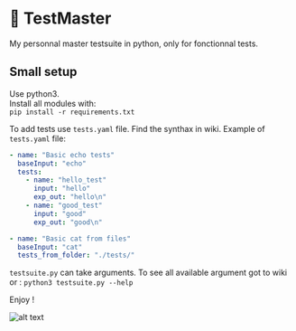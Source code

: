 # 🧪 TestMaster
My personnal master testsuite in python, only for fonctionnal tests.
## Small setup
Use python3.  
Install all modules with:  
```pip install -r requirements.txt```  
  
To add tests use `tests.yaml` file. Find the synthax in wiki.
Example of `tests.yaml` file:
``` yaml
- name: "Basic echo tests"
  baseInput: "echo"
  tests:
    - name: "hello_test"
      input: "hello"
      exp_out: "hello\n"
    - name: "good_test"
      input: "good"
      exp_out: "good\n"

- name: "Basic cat from files"
  baseInput: "cat"
  tests_from_folder: "./tests/"
```
 
`testsuite.py` can take arguments. To see all available argument got to wiki or :
``` python3 testsuite.py --help ```
  
Enjoy !  
  
   

![alt text](https://github.com/Louisp78/TestMaster/blob/main/screen.png?raw=true)
